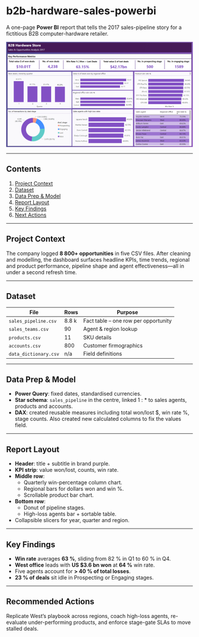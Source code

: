 # b2b-hardware-sales-powerbi


A one-page **Power BI** report that tells the 2017 sales-pipeline story for a fictitious B2B computer-hardware retailer.

![Dashboard Screenshot](/b2b_hardware_dashboard.png)

---
## Contents
1. [Project Context](#project-context)  
2. [Dataset](#dataset)  
3. [Data Prep & Model](#data-prep--model)  
4. [Report Layout](#report-layout)  
5. [Key Findings](#key-findings)  
6. [Next Actions](#next-actions)  

---

## Project Context
The company logged **8 800+ opportunities** in five CSV files. After cleaning and modelling, the dashboard surfaces headline KPIs, time trends, regional and product performance, pipeline shape and agent effectiveness—all in under a second refresh time.

---

## Dataset
| File | Rows | Purpose |
|------|------|---------|
| `sales_pipeline.csv` | 8.8 k | Fact table – one row per opportunity |
| `sales_teams.csv` | 90 | Agent & region lookup |
| `products.csv` | 11 | SKU details |
| `accounts.csv` | 800 | Customer firmographics |
| `data_dictionary.csv` | n/a | Field definitions |

---

## Data Prep & Model
* **Power Query**: fixed dates, standardised currencies.  
* **Star schema**: `sales_pipeline` in the centre, linked 1 : * to sales agents, products and accounts.  
* **DAX**: created reusable measures including total won/lost $, win rate %, stage counts. Also created new calculated columns to fix the values field.

 ---

## Report Layout
* **Header**: title + subtitle in brand purple.  
* **KPI strip**: value won/lost, counts, win rate.  
* **Middle row**:
  * Quarterly win-percentage column chart.  
  * Regional bars for dollars won and win %.  
  * Scrollable product bar chart.  
* **Bottom row**:
  * Donut of pipeline stages.  
  * High-loss agents bar + sortable table.  
* Collapsible slicers for year, quarter and region.

---

## Key Findings
* **Win rate** averages **63 %**, sliding from 82 % in Q1 to 60 % in Q4.  
* **West office** leads with **US $3.6 bn won** at **64 %** win rate.  
* Five agents account for **> 40 % of total losses**.  
* **23 % of deals** sit idle in Prospecting or Engaging stages.

---

## Recommended Actions
Replicate West’s playbook across regions, coach high-loss agents, re-evaluate under-performing products, and enforce stage-gate SLAs to move stalled deals.



